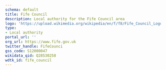 ```yaml
---
schema: default
title: Fife Council
description: Local authority for the Fife Council area 
logo: 'https://upload.wikimedia.org/wikipedia/en/f/f8/Fife_Council_Logo.png'
type:
- Local authority
portal_url: ''
org_url: https://www.fife.gov.uk
twitter_handle: FifeCounci
gss_code: S12000047
wikidata_qid: Q28530258
wdtk_id: fife_council
---
```

